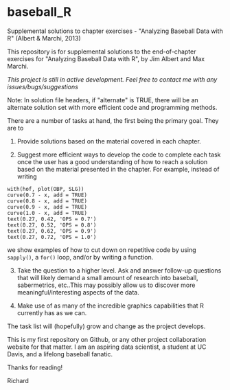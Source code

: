 baseball_R
==========

Supplemental solutions to chapter exercises - "Analyzing Baseball Data with R" (Albert &amp; Marchi, 2013)

This repository is for supplemental solutions to the end-of-chapter exercises for "Analyzing Baseball Data with R", by Jim Albert and Max Marchi.

*This project is still in active development. Feel free to contact me with any issues/bugs/suggestions*

Note:  In solution file headers, if "alternate" is TRUE, there will be an alternate solution set with more efficient code and programming methods.

There are a number of tasks at hand, the first being the primary goal.  They are to

1. Provide solutions based on the material covered in each chapter.

2. Suggest more efficient ways to develop the code to complete each task once the user has a good understanding of how to reach a solution based on the material presented in the chapter.  For example, instead of writing
```
with(hof, plot(OBP, SLG))
curve(0.7 - x, add = TRUE)
curve(0.8 - x, add = TRUE)
curve(0.9 - x, add = TRUE)
curve(1.0 - x, add = TRUE)
text(0.27, 0.42, 'OPS = 0.7')
text(0.27, 0.52, 'OPS = 0.8')
text(0.27, 0.62, 'OPS = 0.9')
text(0.27, 0.72, 'OPS = 1.0')
```
we show examples of how to cut down on repetitive code by using `sapply()`, a `for()` loop, and/or by writing a function.

3. Take the question to a higher level.  Ask and answer follow-up questions that will likely demand a small amount of research into baseball, sabermetrics, etc..This may possibly allow us to discover more meaningful/interesting aspects of the data.

4. Make use of as many of the incredible graphics capabilities that R currently has as we can.

The task list will (hopefully) grow and change as the project develops.

This is my first repository on Github, or any other project collaboration website for that matter. I am an aspiring data scientist, a student at UC Davis, and a lifelong baseball fanatic.

Thanks for reading!

Richard

